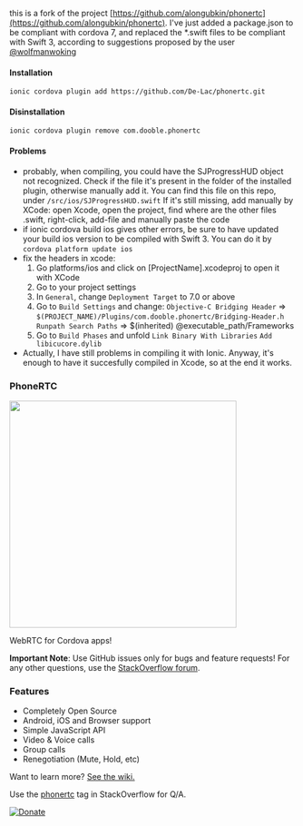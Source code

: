this is a fork of the project [https://github.com/alongubkin/phonertc](https://github.com/alongubkin/phonertc).
I've just added a package.json to be compliant with cordova 7, and replaced the \*.swift files to be compliant with Swift 3, according to suggestions proposed by the user [@wolfmanwoking](https://github.com/alongubkin/phonertc/issues/235)

#### Installation
`ionic cordova plugin add https://github.com/De-Lac/phonertc.git`
#### Disinstallation
`ionic cordova plugin remove com.dooble.phonertc`

#### Problems
 * probably, when compiling, you could have the SJProgressHUD object not recognized. Check if the file it's present in the folder of the installed plugin, otherwise manually add it. You can find this file on this repo, under `/src/ios/SJProgressHUD.swift`
  If it's still missing, add manually by XCode: open Xcode, open the project, find where are the other files .swift, right-click, add-file and manually paste the code
  * if ionic cordova build ios gives other errors, be sure to have updated your build ios version to be compiled with Swift 3. You can do it by `cordova platform update ios`
  * fix the headers in xcode:
    1) Go platforms/ios and click on [ProjectName].xcodeproj to open it with XCode
    2) Go to your project settings
    3) In `General`, change `Deployment Target` to 7.0 or above
    4) Go to `Build Settings` and change:
      `Objective-C Bridging Header` => 
           `$(PROJECT_NAME)/Plugins/com.dooble.phonertc/Bridging-Header.h`
      `Runpath Search Paths` => 
           $(inherited) @executable_path/Frameworks
    5) Go to `Build Phases` and unfold `Link Binary With Libraries`
      `Add libicucore.dylib`
  * Actually, I have still problems in compiling it with Ionic. Anyway, it's enough to have it succesfully compiled in Xcode, so at the end it works.

### PhoneRTC

<img src="http://phonertc.io/images/logo_black.png" width="400">

WebRTC for Cordova apps!

**Important Note**: Use GitHub issues only for bugs and feature requests! For any other questions, use the [StackOverflow forum](http://stackoverflow.com/questions/tagged/phonertc).

### Features

* Completely Open Source
* Android, iOS and Browser support
* Simple JavaScript API
* Video & Voice calls
* Group calls
* Renegotiation (Mute, Hold, etc) 

Want to learn more? [See the wiki.](https://github.com/alongubkin/phonertc/wiki)

Use the [phonertc](http://stackoverflow.com/questions/tagged/phonertc) tag in StackOverflow for Q/A.

[![Donate](https://www.paypalobjects.com/en_US/i/btn/btn_donate_LG.gif)](https://www.paypal.com/cgi-bin/webscr?cmd=_s-xclick&hosted_button_id=32QXU3V7GM7PC)
